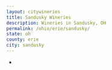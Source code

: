 ```yaml
---
layout: citywineries
title: Sandusky Wineries
description: Wineries in Sandusky, OH
permalink: /ohio/erie/sandusky/
state: oh
county: erie
city: sandusky
---
```

-
